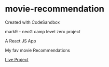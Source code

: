 # movie-recommendation
Created with CodeSandbox

mark9 - neoG camp level zero project

A React JS App

My fav movie Recommendations 

[Live Project](https://movie-recommendation-app-sharath-io.netlify.app)
